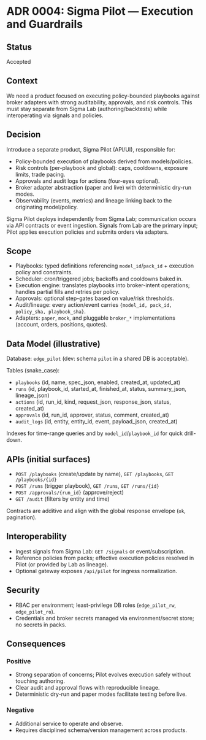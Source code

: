 # ADR 0004: Sigma Pilot — Execution and Guardrails

## Status

Accepted

## Context

We need a product focused on executing policy-bounded playbooks against broker adapters with strong auditability, approvals, and risk controls. This must stay separate from Sigma Lab (authoring/backtests) while interoperating via signals and policies.

## Decision

Introduce a separate product, Sigma Pilot (API/UI), responsible for:
- Policy-bounded execution of playbooks derived from models/policies.
- Risk controls (per-playbook and global): caps, cooldowns, exposure limits, trade pacing.
- Approvals and audit logs for actions (four-eyes optional).
- Broker adapter abstraction (paper and live) with deterministic dry-run modes.
- Observability (events, metrics) and lineage linking back to the originating model/policy.

Sigma Pilot deploys independently from Sigma Lab; communication occurs via API contracts or event ingestion. Signals from Lab are the primary input; Pilot applies execution policies and submits orders via adapters.

## Scope

- Playbooks: typed definitions referencing `model_id`/`pack_id` + execution policy and constraints.
- Scheduler: cron/triggered jobs; backoffs and cooldowns baked in.
- Execution engine: translates playbooks into broker-intent operations; handles partial fills and retries per policy.
- Approvals: optional step-gates based on value/risk thresholds.
- Audit/lineage: every action/event carries `{model_id, pack_id, policy_sha, playbook_sha}`.
- Adapters: `paper`, `mock`, and pluggable `broker_*` implementations (account, orders, positions, quotes).

## Data Model (illustrative)

Database: `edge_pilot` (dev: schema `pilot` in a shared DB is acceptable).

Tables (snake_case):
- `playbooks` (id, name, spec_json, enabled, created_at, updated_at)
- `runs` (id, playbook_id, started_at, finished_at, status, summary_json, lineage_json)
- `actions` (id, run_id, kind, request_json, response_json, status, created_at)
- `approvals` (id, run_id, approver, status, comment, created_at)
- `audit_logs` (id, entity, entity_id, event, payload_json, created_at)

Indexes for time-range queries and by `model_id`/`playbook_id` for quick drill-down.

## APIs (initial surfaces)

- `POST /playbooks` (create/update by name), `GET /playbooks`, `GET /playbooks/{id}`
- `POST /runs` (trigger playbook), `GET /runs`, `GET /runs/{id}`
- `POST /approvals/{run_id}` (approve/reject)
- `GET /audit` (filters by entity and time)

Contracts are additive and align with the global response envelope (`ok`, pagination).

## Interoperability

- Ingest signals from Sigma Lab: `GET /signals` or event/subscription.
- Reference policies from packs; effective execution policies resolved in Pilot (or provided by Lab as lineage).
- Optional gateway exposes `/api/pilot` for ingress normalization.

## Security

- RBAC per environment; least-privilege DB roles (`edge_pilot_rw`, `edge_pilot_ro`).
- Credentials and broker secrets managed via environment/secret store; no secrets in packs.

## Consequences

### Positive
- Strong separation of concerns; Pilot evolves execution safely without touching authoring.
- Clear audit and approval flows with reproducible lineage.
- Deterministic dry-run and paper modes facilitate testing before live.

### Negative
- Additional service to operate and observe.
- Requires disciplined schema/version management across products.


